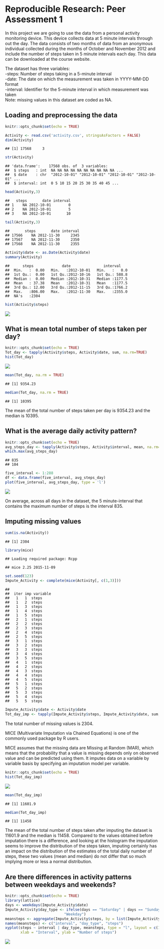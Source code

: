 # Reproducible Research: Peer Assessment 1
In this project we are going to use the data from a personal activity monitoring device. This device collects data at 5 minute intervals through out the day. The data consists of two months of data from an anonymous individual collected during the months of October and November 2012 and include the number of steps taken in 5 minute intervals each day.
This data can be downloaded at the course website.

The dataset has three variables:  
-steps: Number of steps taking in a 5-minute interval  
-date: The date on which the measurement was taken in YYYY-MM-DD format  
-interval: Identifier for the 5-minute interval in which measurement was taken  
Note: missing values in this dataset are coded as NA.

## Loading and preprocessing the data  


```r
knitr::opts_chunk$set(echo = TRUE)

Activity <- read.csv('activity.csv', stringsAsFactors = FALSE)
dim(Activity)
```

```
## [1] 17568     3
```

```r
str(Activity)
```

```
## 'data.frame':	17568 obs. of  3 variables:
##  $ steps   : int  NA NA NA NA NA NA NA NA NA NA ...
##  $ date    : chr  "2012-10-01" "2012-10-01" "2012-10-01" "2012-10-01" ...
##  $ interval: int  0 5 10 15 20 25 30 35 40 45 ...
```

```r
head(Activity,3)
```

```
##   steps       date interval
## 1    NA 2012-10-01        0
## 2    NA 2012-10-01        5
## 3    NA 2012-10-01       10
```

```r
tail(Activity,3)
```

```
##       steps       date interval
## 17566    NA 2012-11-30     2345
## 17567    NA 2012-11-30     2350
## 17568    NA 2012-11-30     2355
```

```r
Activity$date <- as.Date(Activity$date)
summary(Activity)
```

```
##      steps             date               interval     
##  Min.   :  0.00   Min.   :2012-10-01   Min.   :   0.0  
##  1st Qu.:  0.00   1st Qu.:2012-10-16   1st Qu.: 588.8  
##  Median :  0.00   Median :2012-10-31   Median :1177.5  
##  Mean   : 37.38   Mean   :2012-10-31   Mean   :1177.5  
##  3rd Qu.: 12.00   3rd Qu.:2012-11-15   3rd Qu.:1766.2  
##  Max.   :806.00   Max.   :2012-11-30   Max.   :2355.0  
##  NA's   :2304
```

```r
hist(Activity$steps)
```

![](PA1_template_files/figure-html/unnamed-chunk-1-1.png)<!-- -->

## What is mean total number of steps taken per day?  

```r
knitr::opts_chunk$set(echo = TRUE)
Tot_day <- tapply(Activity$steps, Activity$date, sum, na.rm=TRUE)
hist(Tot_day)
```

![](PA1_template_files/figure-html/unnamed-chunk-2-1.png)<!-- -->

```r
mean(Tot_day, na.rm = TRUE)
```

```
## [1] 9354.23
```

```r
median(Tot_day, na.rm = TRUE)
```

```
## [1] 10395
```
The mean of the total number of steps taken per day is  9354.23 and the median is 10395.  

## What is the average daily activity pattern?  

```r
knitr::opts_chunk$set(echo = TRUE)
avg_steps_day <- tapply(Activity$steps, Activity$interval, mean, na.rm=TRUE)
which.max(avg_steps_day)
```

```
## 835 
## 104
```

```r
five_interval <- 1:288
df <- data.frame(five_interval, avg_steps_day)
plot(five_interval, avg_steps_day, type = 'l')
```

![](PA1_template_files/figure-html/unnamed-chunk-3-1.png)<!-- -->

On average, across all days in the dataset, the 5 minute-interval that contains the maximum number of steps is the interval 835.  

## Imputing missing values  

```r
sum(is.na(Activity))
```

```
## [1] 2304
```

```r
library(mice)
```

```
## Loading required package: Rcpp
```

```
## mice 2.25 2015-11-09
```

```r
set.seed(123)
Impute_Activity <- complete(mice(Activity[, c(1,3)]))
```

```
## 
##  iter imp variable
##   1   1  steps
##   1   2  steps
##   1   3  steps
##   1   4  steps
##   1   5  steps
##   2   1  steps
##   2   2  steps
##   2   3  steps
##   2   4  steps
##   2   5  steps
##   3   1  steps
##   3   2  steps
##   3   3  steps
##   3   4  steps
##   3   5  steps
##   4   1  steps
##   4   2  steps
##   4   3  steps
##   4   4  steps
##   4   5  steps
##   5   1  steps
##   5   2  steps
##   5   3  steps
##   5   4  steps
##   5   5  steps
```

```r
Impute_Activity$date <- Activity$date
Tot_day_imp <- tapply(Impute_Activity$steps, Impute_Activity$date, sum, na.rm=TRUE)
```

The total number of missing values is 2304.  

MICE (Multivariate Imputation via Chained Equations) is one of the commonly used package by R users.

MICE assumes that the missing data are Missing at Random (MAR), which means that the probability that a value is missing depends only on observed value and can be predicted using them. It imputes data on a variable by variable basis by specifying an imputation model per variable.

```r
knitr::opts_chunk$set(echo = TRUE)
hist(Tot_day_imp)
```

![](PA1_template_files/figure-html/unnamed-chunk-5-1.png)<!-- -->

```r
mean(Tot_day_imp)
```

```
## [1] 11601.9
```

```r
median(Tot_day_imp)
```

```
## [1] 11458
```
The mean of the total number of steps taken after imputing the dataset is 11601.9 and the median is 11458. Compared to the values obtained before imputation there is a difference, and looking at the histogram the imputation seems to improve the distribution of the steps taken, imputing certainly has an impact on the distribution of the estimates of the total daily number of steps, these two values (mean and median) do not differ that so much implying more or less a normal distribution.  

## Are there differences in activity patterns between weekdays and weekends?  

```r
knitr::opts_chunk$set(echo = TRUE)
library(lattice)
days <- weekdays(Impute_Activity$date)
Impute_Activity$day_type <- ifelse(days == "Saturday" | days == "Sunday", "Weekend", 
                           "Weekday")
meansteps <- aggregate(Impute_Activity$steps, by = list(Impute_Activity$interval, Impute_Activity$day_type), mean)
names(meansteps) <- c("interval", "day_type", "steps")
xyplot(steps ~ interval | day_type, meansteps, type = "l", layout = c(1, 2), 
       xlab = "Interval", ylab = "Number of steps")
```

![](PA1_template_files/figure-html/unnamed-chunk-6-1.png)<!-- -->
